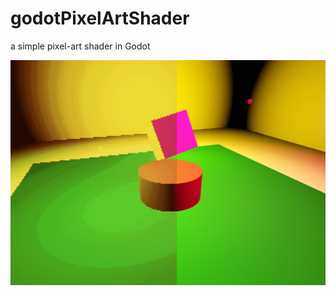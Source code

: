 # godotPixelArtShader
a simple pixel-art shader in Godot

![comparison image](https://github.com/BardiTheWeird/godotPixelArtShader/blob/master/comparison.png?raw=true)
